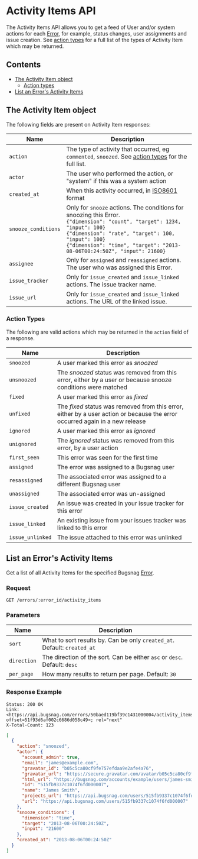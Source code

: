Activity Items API
==================

The Activity Items API allows you to get a feed of User and/or system actions for each [Error](error.md), for example,  status changes, user assignments and issue creation. See [action types](#action-types) for a full list of the types of Activity Item which may be returned.


Contents
--------
-   [The Activity Item object](#the-activity-item-object)
    -   [Action types](#action-types)
-   [List an Error's Activity Items](#list-an-error-s-activity-items)


The Activity Item object
------------------------

The following fields are present on Activity Item responses:

Name                | Description
------------------- | -----------
`action`            | The type of activity that occurred, eg `commented`, `snoozed`. See [action types](#action-types) for the full list.
`actor`             | The user who performed the action, or "system" if this was a system action
`created_at`        | When this activity occurred, in [ISO8601](http://en.wikipedia.org/wiki/ISO_8601) format
`snooze_conditions` | Only for `snooze` actions. The conditions for snoozing this Error.<br>`{"dimension": "count", "target": 1234, "input": 100}`<br>`{"dimension": "rate", "target": 100, "input": 100}`<br>`{"dimension": "time", "target": "2013-08-06T00:24:50Z", "input": 21600}`
`assignee`          | Only for `assigned` and `reassigned` actions. The user who was assigned this Error.
`issue_tracker`     | Only for `issue_created` and `issue_linked` actions. The issue tracker name.
`issue_url`         | Only for `issue_created` and `issue_linked` actions. The URL of the linked issue.


### Action Types

The following are valid actions which may be returned in the `action` field of a response.

Name             | Description
---------------- | -----------
`snoozed`        | A user marked this error as *snoozed*
`unsnoozed`      | The *snoozed* status was removed from this error, either by a user or because snooze conditions were matched
`fixed`          | A user marked this error as *fixed*
`unfixed`        | The *fixed* status was removed from this error, either by a user action or because the error occurred again in a new release
`ignored`        | A user marked this error as *ignored*
`unignored`      | The *ignored* status was removed from this error, by a user action
`first_seen`     | This error was seen for the first time
`assigned`       | The error was assigned to a Bugsnag user
`resassigned`    | The associated error was assigned to a different Bugsnag user
`unassigned`     | The associated error was un-assigned
`issue_created`  | An issue was created in your issue tracker for this error
`issue_linked`   | An existing issue from your issues tracker was linked to this error
`issue_unlinked` | The issue attached to this error was unlinked


List an Error's Activity Items
------------------------------

Get a list of all Activity Items for the specified Bugsnag [Error](errors.md).


### Request

```http
GET /errors/:error_id/activity_items
```


### Parameters

Name        | Description
----------- | -----------
`sort`      | What to sort results by. Can be only `created_at`. Default: `created_at`
`direction` | The direction of the sort. Can be either `asc` or `desc`. Default: `desc`
`per_page`  | How many results to return per page. Default: `30`


### Response Example

```http
Status: 200 OK
Link: <https://api.bugsnag.com/errors/50baed119bf39c1431000004/activity_items?offset=51f93d6af002c6686d058c49>; rel="next"
X-Total-Count: 123
```
```json
[
  {
    "action": "snoozed",
    "actor": {
      "account_admin": true,
      "email": "james@example.com",
      "gravatar_id": "b05c5ca80cf9fe757efdaa9e2afe4a76",
      "gravatar_url": "https://secure.gravatar.com/avatar/b05c5ca80cf9fe757efdaa9e2afe4a76",
      "html_url": "https://bugsnag.com/accounts/example/users/james-smith/edit",
      "id": "515fb9337c1074f6fd000007",
      "name": "James Smith",
      "projects_url": "https://api.bugsnag.com/users/515fb9337c1074f6fd000007/projects",
      "url": "https://api.bugsnag.com/users/515fb9337c1074f6fd000007"
    },
    "snooze_conditions": {
      "dimension": "time",
      "target": "2013-08-06T00:24:50Z",
      "input": "21600"
    },
    "created_at": "2013-08-06T00:24:50Z"
  }
]
```
